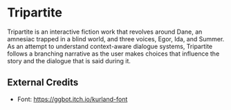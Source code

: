 # Tripartite
Tripartite is an interactive fiction work that revolves around Dane, an amnesiac trapped in a blind world, and three voices, Egor, Ida, and Summer. As an attempt to understand context-aware dialogue systems, Tripartite follows a branching narrative as the user makes choices that influence the story and the dialogue that is said during it.

## External Credits
* Font: https://ggbot.itch.io/kurland-font
